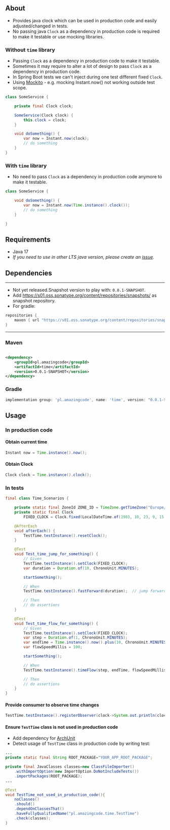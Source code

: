 ## About

- Provides java clock which can be used in production code and easily adjusted/changed in tests.
- No passing java `Clock` as a dependency in production code is required to make it testable or use mocking libraries.

### Without `time` library

- Passing `Clock` as a dependency in production code to make it testable.
- Sometimes it may require to alter a lot of design to pass `Clock` as a dependency in production code.
- In Spring Boot tests we can't inject during one test different fixed `Clock`.
- Using [Mockito](https://site.mockito.org/) - e.g. mocking Instant.now() not working outside test scope.

```java
class SomeService {

    private final Clock clock;

    SomeService(Clock clock) {
        this.clock = clock;
    }

    void doSomething() {
        var now = Instant.now(clock);
        // do something
    }
}
```

### With `time` library

- No need to pass `Clock` as a dependency in production code anymore to make it testable.

```java
class SomeService {

    void doSomething() {
        var now = Instant.now(Time.instance().clock());
        // do something
    }

}
```

## Requirements

- Java 17
- _If you need to use in other LTS java version, please create an [issue](https://github.com/stawirej/time/issues)._

## Dependencies

---

- Not yet released.Snapshot version to play with: `0.0.1-SNAPSHOT`.
- Add https://s01.oss.sonatype.org/content/repositories/snapshots/ as snapshot repository.
- For gradle:

```groovy
repositories {
    maven { url "https://s01.oss.sonatype.org/content/repositories/snapshots/" }
}
```

---

### Maven

```xml 

<dependency>
    <groupId>pl.amazingcode</groupId>
    <artifactId>time</artifactId>
    <version>0.0.1-SNAPSHOT</version>
</dependency>
```

### Gradle

```groovy
implementation group: 'pl.amazingcode', name: 'time', version: "0.0.1-SNAPSHOT"
```

## Usage

### In production code

#### Obtain current time

```java
Instant now = Time.instance().now();
```

#### Obtain Clock

```java
Clock clock = Time.instance().clock();
```

### In tests

```java
final class Time_Scenarios {

    private static final ZoneId ZONE_ID = TimeZone.getTimeZone("Europe/Warsaw").toZoneId();
    private static final Clock
        FIXED_CLOCK = Clock.fixed(LocalDateTime.of(1983, 10, 23, 9, 15).atZone(ZONE_ID).toInstant(), ZONE_ID);

    @AfterEach
    void afterEach() {
        TestTime.testInstance().resetClock();
    }

    @Test
    void Test_time_jump_for_something() {
        // Given
        TestTime.testInstance().setClock(FIXED_CLOCK);
        var duration = Duration.of(10, ChronoUnit.MINUTES);

        startSomething();

        // When
        TestTime.testInstance().fastForward(duration);  // jump forward 10 minutes

        // Then
        // do assertions
    }

    @Test
    void Test_time_flow_for_something() {
        // Given
        TestTime.testInstance().setClock(FIXED_CLOCK);
        var step = Duration.of(1, ChronoUnit.MINUTES);
        var endTime = Time.instance().now().plus(10, ChronoUnit.MINUTES);
        var flowSpeedMillis = 100;

        startSomething();

        // When
        TestTime.testInstance().timeFlow(step, endTime, flowSpeedMillis); // simulate speed up time flow with given step 

        // Then
        // do assertions
    }
}
```

#### Provide consumer to observe time changes

```java
TestTime.testInstance().registerObserver(clock->System.out.println(clock.instant().toString()));
```

#### Ensure `TestTime` class is not used in production code

- Add dependency for [ArchUnit](https://www.archunit.org/)
- Detect usage of `TestTime` class in production code by writing test:

```java
...
private static final String ROOT_PACKAGE="YOUR_APP_ROOT_PACKAGE";

private final JavaClasses classes=new ClassFileImporter()
    .withImportOption(new ImportOption.DoNotIncludeTests())
    .importPackages(ROOT_PACKAGE);
...

@Test
void TestTime_not_used_in_production_code(){
    noClasses()
    .should()
    .dependOnClassesThat()
    .haveFullyQualifiedName("pl.amazingcode.time.TestTime")
    .check(classes);
}
```
